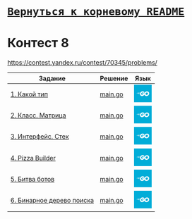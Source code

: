 # [__```Вернуться к корневому README```__](https://github.com/enikk500/CFU/blob/main/README.md)
# Контест 8
https://contest.yandex.ru/contest/70345/problems/

| Задание | Решение | Язык |
| --- | --- | --- |
| [1. Какой тип](https://contest.yandex.ru/contest/70345/problems/1/) | [main.go](https://github.com/enikk500/CFU/blob/main/Contests/Contest-2024-10-30/01/main.go) | [<img src="https://github.com/enikk500/CFU/blob/main/img/go.jpg" width="40"/>]() |
| [2. Класс. Матрица](https://contest.yandex.ru/contest/70345/problems/2/) | [main.go](https://github.com/enikk500/CFU/blob/main/Contests/Contest-2024-10-30/02/main.go) | [<img src="https://github.com/enikk500/CFU/blob/main/img/go.jpg" width="40"/>]() |
| [3. Интерфейс. Стек](https://contest.yandex.ru/contest/70345/problems/3/) | [main.go](https://github.com/enikk500/CFU/blob/main/Contests/Contest-2024-10-30/03/main.go) | [<img src="https://github.com/enikk500/CFU/blob/main/img/go.jpg" width="40"/>]() |
| [4. Pizza Builder](https://contest.yandex.ru/contest/70345/problems/4/) | [main.go](https://github.com/enikk500/CFU/blob/main/Contests/Contest-2024-10-30/04/main.go) | [<img src="https://github.com/enikk500/CFU/blob/main/img/go.jpg" width="40"/>]() |
| [5. Битва ботов](https://contest.yandex.ru/contest/70345/problems/5/) | [main.go](https://github.com/enikk500/CFU/blob/main/Contests/Contest-2024-10-30/05/main.go) | [<img src="https://github.com/enikk500/CFU/blob/main/img/go.jpg" width="40"/>]() |
| [6. Бинарное дерево поиска](https://contest.yandex.ru/contest/70345/problems/6/) | [main.go](https://github.com/enikk500/CFU/blob/main/Contests/Contest-2024-10-30/06/main.go) | [<img src="https://github.com/enikk500/CFU/blob/main/img/go.jpg" width="40"/>]() |

